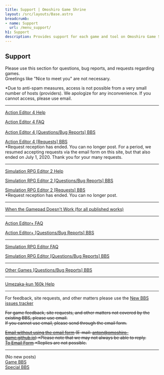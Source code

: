 ```yaml
---
title: Support | Omoshiro Game Shrine
layout: /src/layouts/Base.astro
breadcrumb:
- name: Support
  url: /menu_support/
h1: Support
description: Provides support for each game and tool on Omoshiro Game Shrine. Feel free to post your questions, bug reports, and requests.
---
```


## Support

Please use this section for questions, bug reports, and requests regarding games.  
Greetings like "Nice to meet you" are not necessary.  
  
*Due to anti-spam measures, access is not possible from a very small number of hosts (providers). We apologize for any inconvenience. If you cannot access, please use email.  
  

---

[Action Editor 4 Help](/en/menu_support/actioneditor4_help/)  
  
[Action Editor 4 FAQ  
](/en/menu_support/actioneditor4_qa/)  
[Action Editor 4 [Questions/Bug Reports] BBS](/en/menu_support/joyful_actioneditor4_q/joyful/)  
  
[Action Editor 4 [Requests] BBS](/en/menu_support/joyful_actioneditor4_d/joyful/)  
*Request reception has ended. You can no longer post. For a period, we resumed accepting requests via the email form on this site, but that also ended on July 1, 2020. Thank you for your many requests.  

---

[Simulation RPG Editor 2 Help](/en/menu_support/srpgeditor2_help/)  
  
[Simulation RPG Editor 2 [Questions/Bug Reports] BBS](/en/menu_support/joyful_srpgeditor2_q/joyful/)  
  
[Simulation RPG Editor 2 [Requests] BBS](/en/menu_support/joyful_srpgeditor2_d/joyful/)  
*Request reception has ended. You can no longer post.  

---

[When the Gamepad Doesn't Work (for all published works)](/en/menu_support/gamepad_preferred_device/)  

---

[Action Editor+ FAQ](/en/menu_support/actioneditorplus_qa/)  
  
[Action Editor+ [Questions/Bug Reports] BBS](/en/menu_support/joyful_actioneditorplus_q/joyful/)  
  

---

[Simulation RPG Editor FAQ](/en/menu_support/srpgeditor_qa/)  
  
[Simulation RPG Editor [Questions/Bug Reports] BBS](/en/menu_support/joyful_srpgeditor_q/joyful/)  
  

---

[Other Games [Questions/Bug Reports] BBS](/en/menu_support/joyful_others_q/joyful/)  
  

---

[Umezaka-kun 160k Help](/en/menu_support/umezaka_help/)  
  

---

For feedback, site requests, and other matters please use the [New BBS issues tracker](https://github.com/omoshiro-game/bbs/issues)  

~~For game feedback, site requests, and other matters not covered by the existing BBS, please use email.~~  
~~If you cannot use email, please send through the email form.~~  
  
~~[Email without using the email form](mailto:anton@omoshiro-game.github.io "Email to Administrator") (E-mail: anton@omoshiro-game.github.io) *Please note that we may not always be able to reply.~~  
~~[To Email Form](/en/menu_mail/) *Replies are not possible.~~  

---

<Past Logs> (No new posts)  
[Game BBS](/patio_game/patio.cgi)  
[Special BBS](/en/menu_special_bbs/)
```